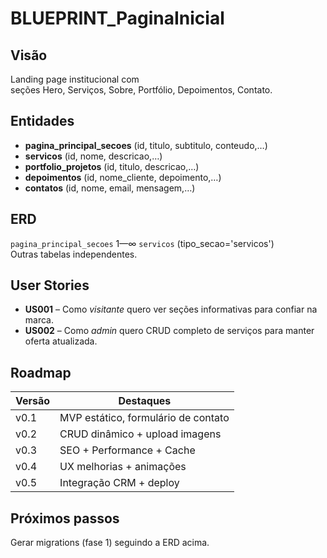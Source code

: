 # BLUEPRINT_PaginaInicial

## Visão
Landing page institucional com seções Hero, Serviços, Sobre, Portfólio, Depoimentos, Contato.

## Entidades
* **pagina_principal_secoes** (id, titulo, subtitulo, conteudo,…)
* **servicos** (id, nome, descricao,…)
* **portfolio_projetos** (id, titulo, descricao,…)
* **depoimentos** (id, nome_cliente, depoimento,…)
* **contatos** (id, nome, email, mensagem,…)

## ERD
`pagina_principal_secoes` 1—∞ `servicos` (tipo_secao='servicos')  
Outras tabelas independentes.

## User Stories
* **US001** – Como _visitante_ quero ver seções informativas para confiar na marca.  
* **US002** – Como _admin_ quero CRUD completo de serviços para manter oferta atualizada.  

## Roadmap
| Versão | Destaques |
|--------|-----------|
| v0.1   | MVP estático, formulário de contato |
| v0.2   | CRUD dinâmico + upload imagens |
| v0.3   | SEO + Performance + Cache |
| v0.4   | UX melhorias + animações |
| v0.5   | Integração CRM + deploy |

## Próximos passos
Gerar migrations (fase 1) seguindo a ERD acima.
